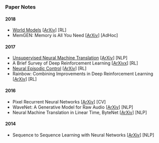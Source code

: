 ### Paper Notes

#### 2018

- [World Models](world-models.md) [[ArXiv](https://arxiv.org/abs/1803.10122v3)] [RL]
- MemGEN: Memory is All You Need [[ArXiv](http://arxiv.org/abs/1803.11203v1)] [AdHoc]

#### 2017

- [Unsupervised Neural Machine Translation](unsupervised-neural-machine-translation.md) [[ArXiv](https://arxiv.org/abs/1710.11041)] [NLP]
- A Brief Survey of Deep Reinforcement Learning [[ArXivx](http://arxiv.org/abs/1708.05866v2)] [RL]
- [Neural Episodic Control](neural-episodic-control.md) [[ArXiv](https://arxiv.org/abs/1703.01988)] [RL]
- Rainbow: Combining Improvements in Deep Reinforcement Learning [[ArXiv](http://arxiv.org/abs/1710.02298v1)] [RL]

#### 2016

- Pixel Recurrent Neural Networks [[ArXiv](https://arxiv.org/abs/1601.06759)] [CV]
- WaveNet: A Generative Model for Raw Audio [[ArXiv](https://arxiv.org/abs/1609.03499)] [NLP]
- Neural Machine Translation in Linear Time, ByteNet [[ArXiv](https://arxiv.org/abs/1610.10099)] [NLP]

#### 2014

- Sequence to Sequence Learning with Neural Networks [[ArXiv](https://arxiv.org/abs/1409.3215v3)] [NLP]
